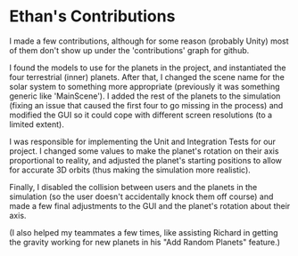 # Ethan's Contributions

I made a few contributions, although for some reason (probably Unity) most of them don't show up
under the 'contributions' graph for github.

I found the models to use for the planets in the project, and instantiated the four terrestrial (inner) planets. After
that, I changed the scene name for the solar system to something more appropriate (previously it was something generic like 'MainScene').
I added the rest of the planets to the simulation (fixing an issue that caused the first four to go missing in the process) and modified
the GUI so it could cope with different screen resolutions (to a limited extent).

I was responsible for implementing the Unit and Integration Tests for our project. I changed some values to
make the planet's rotation on their axis proportional to reality, and adjusted the planet's starting positions to allow for accurate 3D
orbits (thus making the simulation more realistic).

Finally, I disabled the collision between users and the planets in the simulation (so the user doesn't accidentally knock them off course)
and made a few final adjustments to the GUI and the planet's rotation about their axis. 

(I also helped my teammates a few times, like assisting Richard in getting the gravity working for new planets in his "Add Random Planets" feature.)